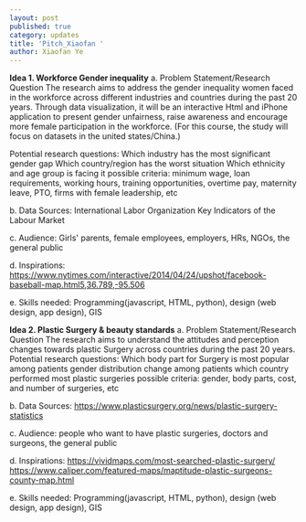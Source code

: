 ```yaml
---
layout: post
published: true
category: updates
title: 'Pitch_Xiaofan '
author: Xiaofan Ye
---
```


**Idea 1. Workforce Gender inequality**
a. Problem Statement/Research Question 
The research aims to address the gender inequality women faced in the workforce across different industries and countries during the past 20 years. Through data visualization, it will be an interactive Html and iPhone application to present gender unfairness, raise awareness and encourage more female participation in the workforce. (For this course, the study will focus on datasets in the united states/China.)

Potential research questions:
Which industry has the most significant gender gap
Which country/region has the worst situation
Which ethnicity and age group is facing it 
possible criteria: minimum wage, loan requirements, working hours, training opportunities, overtime pay, maternity leave, PTO, firms with female leadership, etc

 b. Data Sources:
International Labor Organization 
Key Indicators of the Labour Market

 c. Audience: 
Girls' parents, female employees, employers, HRs, NGOs, the general public

 d. Inspirations: 
https://www.nytimes.com/interactive/2014/04/24/upshot/facebook-baseball-map.html5,36.789,-95.506

 e. Skills needed: 
Programming(javascript, HTML, python), design (web design, app design), GIS


**Idea 2. Plastic Surgery & beauty standards**
a. Problem Statement/Research Question 
The research aims to understand the attitudes and perception changes towards plastic Surgery across countries during the past 20 years.
Potential research questions: 
Which body part for Surgery is most popular among patients
gender distribution change among patients
which country performed most plastic surgeries
possible criteria: gender, body parts, cost, and number of surgeries, etc

 b. Data Sources: 
https://www.plasticsurgery.org/news/plastic-surgery-statistics

 c. Audience:
people who want to have plastic surgeries, doctors and surgeons, the general public

 d. Inspirations: 
https://vividmaps.com/most-searched-plastic-surgery/
https://www.caliper.com/featured-maps/maptitude-plastic-surgeons-county-map.html

 e. Skills needed: 
Programming(javascript, HTML, python), design (web design, app design), GIS
